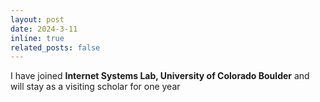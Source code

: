 ```yaml
---
layout: post
date: 2024-3-11
inline: true
related_posts: false
---
```


I have joined **Internet Systems Lab, University of Colorado Boulder** and will stay as a visiting scholar for one year
